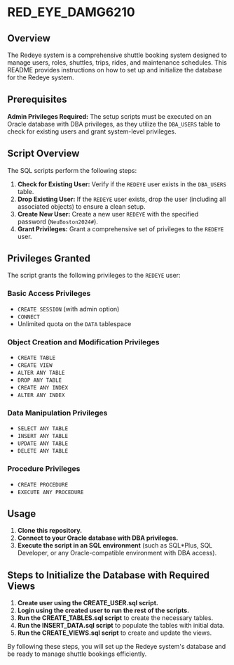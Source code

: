 # RED_EYE_DAMG6210

## Overview

The Redeye system is a comprehensive shuttle booking system designed to manage users, roles, shuttles, trips, rides, and maintenance schedules. This README provides instructions on how to set up and initialize the database for the Redeye system.

## Prerequisites

**Admin Privileges Required:** The setup scripts must be executed on an Oracle database with DBA privileges, as they utilize the `DBA_USERS` table to check for existing users and grant system-level privileges.

## Script Overview

The SQL scripts perform the following steps:

1. **Check for Existing User:** Verify if the `REDEYE` user exists in the `DBA_USERS` table.
2. **Drop Existing User:** If the `REDEYE` user exists, drop the user (including all associated objects) to ensure a clean setup.
3. **Create New User:** Create a new user `REDEYE` with the specified password (`NeuBoston2024#`).
4. **Grant Privileges:** Grant a comprehensive set of privileges to the `REDEYE` user.

## Privileges Granted

The script grants the following privileges to the `REDEYE` user:

### Basic Access Privileges

- `CREATE SESSION` (with admin option)
- `CONNECT`
- Unlimited quota on the `DATA` tablespace

### Object Creation and Modification Privileges

- `CREATE TABLE`
- `CREATE VIEW`
- `ALTER ANY TABLE`
- `DROP ANY TABLE`
- `CREATE ANY INDEX`
- `ALTER ANY INDEX`

### Data Manipulation Privileges

- `SELECT ANY TABLE`
- `INSERT ANY TABLE`
- `UPDATE ANY TABLE`
- `DELETE ANY TABLE`

### Procedure Privileges

- `CREATE PROCEDURE`
- `EXECUTE ANY PROCEDURE`

## Usage

1. **Clone this repository.**
2. **Connect to your Oracle database with DBA privileges.**
3. **Execute the script in an SQL environment** (such as SQL*Plus, SQL Developer, or any Oracle-compatible environment with DBA access).

## Steps to Initialize the Database with Required Views

1. **Create user using the CREATE_USER.sql script.**
2. **Login using the created user to run the rest of the scripts.**
3. **Run the CREATE_TABLES.sql script** to create the necessary tables.
4. **Run the INSERT_DATA.sql script** to populate the tables with initial data.
5. **Run the CREATE_VIEWS.sql script** to create and update the views.

By following these steps, you will set up the Redeye system's database and be ready to manage shuttle bookings efficiently.
